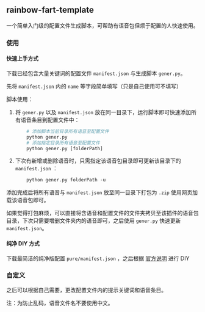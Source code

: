 ## rainbow-fart-template

一个简单入门级的配置文件生成脚本，可帮助有语音包但烦于配置的人快速使用。

### 使用

#### 快速上手方式
下载已经包含大量关键词的配置文件 `manifest.json` 与生成脚本 `gener.py`。

先将 `manifest.json` 内的 `name` 等字段简单填写（只是自己使用可不填写）

脚本使用：
1. 将 `gener.py` 以及 `manifest.json` 放在同一目录下，运行脚本即可快速添加所有语音条目到配置文件中：
    
    ```py
        # 添加脚本当前目录所有语音至配置文件
        python gener.py
        # 添加指定目录所有语音至配置文件
        python gener.py [folderPath]
    ```
2. 下次有新增或删除语音时，只需指定该语音包目录即可更新该目录下的 `manifest.json` ：
    
    ```py
        python gener.py folderPath -u 
    ```

添加完成后将所有语音与 `manifest.json` 放至同一目录下打包为 `.zip` 使用网页加载该语音包即可。

如果觉得打包麻烦，可以直接将含语音和配置文件的文件夹拷贝至该插件的语音包目录，下次只需要增删文件夹内的语音即可，之后使用 `gener.py` 快速更新 `manifest.json`。

#### 纯净 DIY 方式
下载最简洁的纯净版配置 `pure/manifest.json` ，之后根据 [官方说明](https://saekiraku.github.io/vscode-rainbow-fart/#/zh/voice-packages.md) 进行 DIY 

### 自定义

之后可以根据自己需要，更改配置文件内的提示关键词和语音条目。

注：为防止乱码，语音文件名不要使用中文。